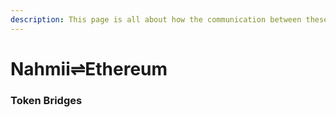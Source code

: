 ```yaml
---
description: This page is all about how the communication between these chains and the
---
```


# Nahmii⇌Ethereum



### Token Bridges
